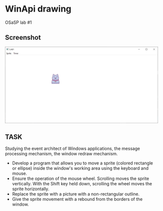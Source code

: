 # WinApi drawing

OSaSP lab #1

## Screenshot

![program interface](screenshot.jpg)

## TASK

Studying the event architect of Windows applications, the message processing mechanism, the window redraw mechanism.

- Develop a program that allows you to move a sprite (colored rectangle or ellipse) inside the window's working area using the keyboard and mouse.
- Ensure the operation of the mouse wheel. Scrolling moves the sprite vertically. With the Shift key held down, scrolling the wheel moves the sprite horizontally.
- Replace the sprite with a picture with a non-rectangular outline.
- Give the sprite movement with a rebound from the borders of the window.

